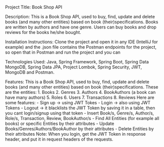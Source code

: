 Project Title: Book Shop API

Description: This is a Book Shop API, used to buy, find, update and delete books (and many other entities) based on book (their)specifications. Books are written by authors and have one genre. Users can buy books and drop reviews for the books he/she bought. 

Installation Instructions: Clone the project and open it in any IDE (IntelliJ for example) and the .json file contains the Postman endpoints for the project, so open that in Postman and run the project and you can 

Technologies Used: Java, Spring Framework, Spring Boot, Spring Data MongoDB, Spring Data JPA, Project Lombok, Spring Security, JWT, MongoDB and Postman.

Features: This is a Book Shop API, used to buy, find, update and delete books (and many other entities) based on book (their)specifications.
    These are the entities:
        1. Books
        2. Genres
        3. Authors
        4. BookAuthors (a book can have many authors)
        5. Roles
        6. Users
        7. Transactions
        8. Reviews
    Here are some features:
        - Sign up -> using JWT Tokes
        - Login -> also using JWT Tokens
        - Logout -> it blacklists the JWT Token by saving it in a table, then you cant login/signup using that token
        - Insert Book/s, Genre/s, Author/s, Role/s, Transaction, Review, BookAuthor/s
        - Find All Entities (for example all books) or specific Entities by their attributes
        - Update Books/Genres/Authors/BookAuthor by their attributes
        - Delete Entities by their attributes
  Note: When you login, get the JWT Token in response header, and put it in request headers of the requests.
